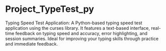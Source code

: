 # Project_TypeTest_py
Typing Speed Test Application: A Python-based typing speed test application using the curses library. It features a text-based interface, real-time feedback on typing speed and accuracy, error highlighting, and session summaries. Ideal for improving your typing skills through practice and immediate feedback. 
